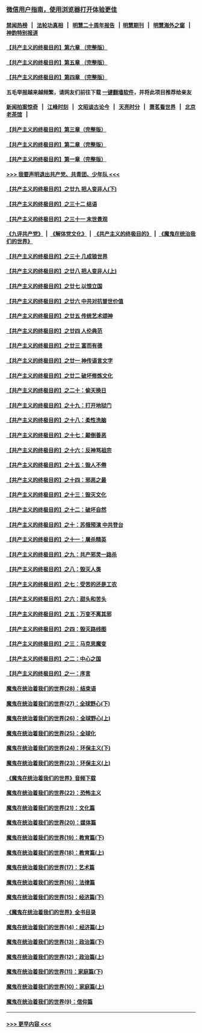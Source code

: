 ### [微信用户指南，使用浏览器打开体验更佳](https://github.com/gfw-breaker/banned-news1/blob/master/indexes/wechat-guide.md?t=0)
#### [禁闻热榜](热点新闻.md?t=0)  &nbsp;&nbsp;|&nbsp;&nbsp; [法轮功真相](https://github.com/gfw-breaker/truth/blob/master/README.md?t=0) &nbsp;&nbsp;|&nbsp;&nbsp; [明慧二十周年报告](https://github.com/gfw-breaker/mh-reports/blob/master/README.md?t=0) &nbsp;&nbsp;|&nbsp;&nbsp;[明慧期刊](https://github.com/gfw-breaker/mh-qikan) &nbsp;&nbsp;|&nbsp;&nbsp; [明慧海外之窗](https://github.com/gfw-breaker/mh-news/blob/master/README.md?t=0) &nbsp;&nbsp;|&nbsp;&nbsp; [神韵特别报道](https://github.com/gfw-breaker/mh-news/blob/master/shenyun.md?t=0)
#### [【共产主义的终极目的】第六章 （完整版）](../pages/nsc422/n11428913.md?t=02100822) 
#### [【共产主义的终极目的】第五章 （完整版）](../pages/nsc422/n11428912.md?t=02100822) 
#### [【共产主义的终极目的】第四章 （完整版）](../pages/nsc422/n11428907.md?t=02100822) 
#### 五毛举报越来越频繁，请网友们前往下载 [一键翻墙软件](https://github.com/gfw-breaker/ssr-accounts)，并将此项目推荐给亲友
#### [新闻拍案惊奇](https://github.com/gfw-breaker/banned-news1/blob/master/pages/link4.md) &nbsp;&nbsp;|&nbsp;&nbsp; [江峰时刻](https://github.com/gfw-breaker/banned-news1/blob/master/pages/link4.md) &nbsp;&nbsp;|&nbsp;&nbsp; [文昭谈古论今](https://github.com/gfw-breaker/banned-news1/blob/master/pages/link4.md) &nbsp;&nbsp;|&nbsp;&nbsp; [天亮时分](https://github.com/gfw-breaker/banned-news1/blob/master/pages/link4.md) &nbsp;&nbsp;|&nbsp;&nbsp; [萧茗看世界](https://github.com/gfw-breaker/banned-news1/blob/master/pages/link4.md) &nbsp;&nbsp;|&nbsp;&nbsp; [北京老茶馆](https://github.com/gfw-breaker/banned-news1/blob/master/pages/link4.md) &nbsp;&nbsp;|&nbsp;&nbsp; 
#### [【共产主义的终极目的】第三章（完整版）](../pages/nsc422/n11428848.md?t=02100822) 
#### [【共产主义的终极目的】第二章（完整版）](../pages/nsc422/n11428831.md?t=02100822) 
#### [【共产主义的终极目的】第一章（完整版）](../pages/nsc422/n11417651.md?t=02100822) 
#### [>>> 我要声明退出共产党、共青团、少年队 <<<](https://github.com/begood0513/goodnews/blob/master/quit/letter.md) 
#### [【共产主义的终极目的】之廿九 把人变非人(下)](../pages/nsc422/n11344140.md?t=02100822) 
#### [【共产主义的终极目的】之三十二 结语](../pages/nsc422/n11360535.md?t=02100822) 
#### [【共产主义的终极目的】之三十一 末世景观](../pages/nsc422/n11351129.md?t=02100822) 
#### [《九评共产党》](https://github.com/begood0513/9ping.md/blob/master/README.md) &nbsp;|&nbsp; [《解体党文化》](../../../../jtdwh.md/blob/master/README.md)  &nbsp;|&nbsp; [《共产主义的终极目的》](../../../../gczydzjmd.md/blob/master/README.md) &nbsp;|&nbsp; [《魔鬼在统治我们的世界》](../../../../mgztzwmdsj.md/blob/master/README.md) 
#### [【共产主义的终极目的】之三十 几成狼世界](../pages/nsc422/n11348280.md?t=02100822) 
#### [【共产主义的终极目的】之廿八 把人变非人(上)](../pages/nsc422/n11340492.md?t=02100822) 
#### [【共产主义的终极目的】之廿七 以恨立国](../pages/nsc422/n11336944.md?t=02100822) 
#### [【共产主义的终极目的】之廿六 中共对抗普世价值](../pages/nsc422/n11324785.md?t=02100822) 
#### [【共产主义的终极目的】之廿五 传统艺术颂神](../pages/nsc422/n11296396.md?t=02100822) 
#### [【共产主义的终极目的】之廿四 人伦典范](../pages/nsc422/n11296397.md?t=02100822) 
#### [【共产主义的终极目的】之廿三 富而有德](../pages/nsc422/n11283598.md?t=02100822) 
#### [【共产主义的终极目的】之廿一 神传语言文字](../pages/nsc422/n11263265.md?t=02100822) 
#### [【共产主义的终极目的】之廿二 破坏修炼文化](../pages/nsc422/n11245728.md?t=02100822) 
#### [【共产主义的终极目的】之二十：偷天换日](../pages/nsc422/n11238846.md?t=02100822) 
#### [【共产主义的终极目的】之十九：打开地狱门](../pages/nsc422/n11206376.md?t=02100822) 
#### [【共产主义的终极目的】之十八：柔性洗脑](../pages/nsc422/n11199994.md?t=02100822) 
#### [【共产主义的终极目的】之十七：颠倒善恶](../pages/nsc422/n11179782.md?t=02100822) 
#### [【共产主义的终极目的】之十六：反神骂祖宗](../pages/nsc422/n11166798.md?t=02100822) 
#### [【共产主义的终极目的】之十五：毁人不倦](../pages/nsc422/n11166792.md?t=02100822) 
#### [【共产主义的终极目的】之十四：邪恶之最](../pages/nsc422/n11150249.md?t=02100822) 
#### [【共产主义的终极目的】之十三：毁灭文化](../pages/nsc422/n11135227.md?t=02100822) 
#### [【共产主义的终极目的】之十二：破坏自然](../pages/nsc422/n11135214.md?t=02100822) 
#### [【共产主义的终极目的】之十：苏俄预演 中共登台](../pages/nsc422/n11118424.md?t=02100822) 
#### [【共产主义的终极目的】之十一：屠杀精英](../pages/nsc422/n11118442.md?t=02100822) 
#### [【共产主义的终极目的】之九：共产邪灵一路杀](../pages/nsc422/n11114139.md?t=02100822) 
#### [【共产主义的终极目的】之八：毁灭人类](../pages/nsc422/n11108503.md?t=02100822) 
#### [【共产主义的终极目的】之七：受苦的还是工农](../pages/nsc422/n11101809.md?t=02100822) 
#### [【共产主义的终极目的】之六：甜头和苦头](../pages/nsc422/n11096971.md?t=02100822) 
#### [【共产主义的终极目的】之五：万变不离其邪](../pages/nsc422/n11091285.md?t=02100822) 
#### [【共产主义的终极目的】之四：毁灭路线图](../pages/nsc422/n11086284.md?t=02100822) 
#### [【共产主义的终极目的】之三：马克思魔变](../pages/nsc422/n11061941.md?t=02100822) 
#### [【共产主义的终极目的】之二：中心之国](../pages/nsc422/n11047728.md?t=02100822) 
#### [【共产主义的终极目的】之一：序言](../pages/nsc422/n11086077.md?t=02100822) 
#### [魔鬼在统治着我们的世界(28)：结束语](../pages/nsc422/n10936246.md?t=02100822) 
#### [魔鬼在统治着我们的世界(27)：全球野心(下)](../pages/nsc422/n10928319.md?t=02100822) 
#### [魔鬼在统治着我们的世界(26)：全球野心(上)](../pages/nsc422/n10900318.md?t=02100822) 
#### [魔鬼在统治着我们的世界(25)：全球化](../pages/nsc422/n10788205.md?t=02100822) 
#### [魔鬼在统治着我们的世界(24)：环保主义(下)](../pages/nsc422/n10695307.md?t=02100822) 
#### [魔鬼在统治着我们的世界(23)：环保主义(上)](../pages/nsc422/n10688613.md?t=02100822) 
#### [《魔鬼在统治着我们的世界》音频下载](../pages/nsc422/n10635553.md?t=02100822) 
#### [魔鬼在统治着我们的世界(22)：恐怖主义](../pages/nsc422/n10614727.md?t=02100822) 
#### [魔鬼在统治着我们的世界(21)：文化篇](../pages/nsc422/n10597706.md?t=02100822) 
#### [魔鬼在统治着我们的世界(20)：媒体篇](../pages/nsc422/n10586579.md?t=02100822) 
#### [魔鬼在统治着我们的世界(19)：教育篇(下)](../pages/nsc422/n10564808.md?t=02100822) 
#### [魔鬼在统治着我们的世界(18)：教育篇(上)](../pages/nsc422/n10526970.md?t=02100822) 
#### [魔鬼在统治着我们的世界(17)：艺术篇](../pages/nsc422/n10499093.md?t=02100822) 
#### [魔鬼在统治着我们的世界(16)：法律篇](../pages/nsc422/n10485969.md?t=02100822) 
#### [魔鬼在统治着我们的世界(15)：经济篇(下)](../pages/nsc422/n10469975.md?t=02100822) 
#### [《魔鬼在统治着我们的世界》全书目录](../pages/nsc422/n10464261.md?t=02100822) 
#### [魔鬼在统治着我们的世界(14)：经济篇(上)](../pages/nsc422/n10457370.md?t=02100822) 
#### [魔鬼在统治着我们的世界(13)：政治篇(下)](../pages/nsc422/n10448270.md?t=02100822) 
#### [魔鬼在统治着我们的世界(12)：政治篇(上)](../pages/nsc422/n10444576.md?t=02100822) 
#### [魔鬼在统治着我们的世界(11)：家庭篇(下)](../pages/nsc422/n10440961.md?t=02100822) 
#### [魔鬼在统治着我们的世界(10)：家庭篇(上)](../pages/nsc422/n10435448.md?t=02100822) 
#### [魔鬼在统治着我们的世界(9)：信仰篇](../pages/nsc422/n10432159.md?t=02100822) 

----
#### [ >>> 更早内容 <<< ](../indexes/nsc422-earlier.md)
